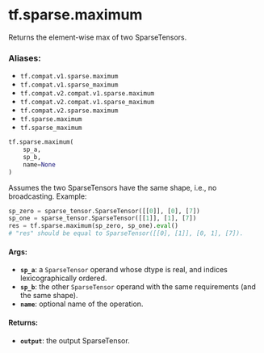 <div itemscope itemtype="http://developers.google.com/ReferenceObject">
<meta itemprop="name" content="tf.sparse.maximum" />
<meta itemprop="path" content="Stable" />
</div>

# tf.sparse.maximum

Returns the element-wise max of two SparseTensors.

### Aliases:

* `tf.compat.v1.sparse.maximum`
* `tf.compat.v1.sparse_maximum`
* `tf.compat.v2.compat.v1.sparse.maximum`
* `tf.compat.v2.compat.v1.sparse_maximum`
* `tf.compat.v2.sparse.maximum`
* `tf.sparse.maximum`
* `tf.sparse_maximum`

``` python
tf.sparse.maximum(
    sp_a,
    sp_b,
    name=None
)
```

<!-- Placeholder for "Used in" -->

Assumes the two SparseTensors have the same shape, i.e., no broadcasting.
Example:

```python
sp_zero = sparse_tensor.SparseTensor([[0]], [0], [7])
sp_one = sparse_tensor.SparseTensor([[1]], [1], [7])
res = tf.sparse.maximum(sp_zero, sp_one).eval()
# "res" should be equal to SparseTensor([[0], [1]], [0, 1], [7]).
```

#### Args:


* <b>`sp_a`</b>: a `SparseTensor` operand whose dtype is real, and indices
  lexicographically ordered.
* <b>`sp_b`</b>: the other `SparseTensor` operand with the same requirements (and the
  same shape).
* <b>`name`</b>: optional name of the operation.

#### Returns:


* <b>`output`</b>: the output SparseTensor.